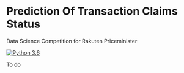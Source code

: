 # Prediction Of Transaction Claims Status
Data Science Competition for Rakuten Priceminister


[![Python 3.6](https://img.shields.io/badge/python-3.6-blue.svg)](https://www.python.org/downloads/release/python-360/)


To do

